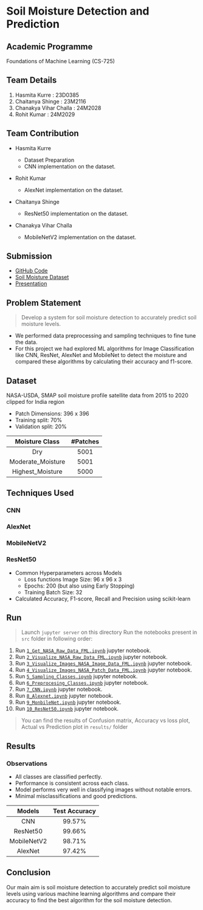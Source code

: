 # Soil Moisture Detection and Prediction

## Academic Programme

Foundations of Machine Learning (CS-725)

## Team Details

1. Hasmita Kurre : 23D0385
2. Chaitanya Shinge : 23M2116
3. Chanakya Vihar Challa : 24M2028
4. Rohit Kumar : 24M2029

## Team Contribution

* Hasmita Kurre
  * Dataset Preparation
  * CNN implementation on the dataset.

* Rohit Kumar
  * AlexNet implementation on the dataset.

* Chaitanya Shinge
  * ResNet50 implementation on the dataset.

* Chanakya Vihar Challa
  * MobileNetV2 implementation on the dataset.

## Submission

* [GitHub Code](https://github.com/HasmitaKurre/CS725_FML/tree/main/FML_Project)
* [Soil Moisture Dataset](https://www.kaggle.com/datasets/hasmitakurre/nasa-soil-moisture-india-dataset)
* [Presentation](https://docs.google.com/presentation/d/1qWaXAnS5kQA2f15G3cFvWv3OZH8XOr8yN9_NEfvfiEM/view?usp=sharing)

## Problem Statement

> Develop a system for soil moisture detection to accurately predict soil moisture levels.

* We performed data preprocessing and sampling techniques to fine tune the data.
* For this project we had explored ML algorithms for Image Classification like CNN,
ResNet, AlexNet and MobileNet to detect the moisture and compared these
algorithms by calculating their accuracy and f1-score.

## Dataset

NASA-USDA, SMAP soil moisture profile satellite data from 2015 to 2020 clipped for India region

* Patch Dimensions: 396 x 396
* Training split: 70%
* Validation split: 20%

|Moisture Class|#Patches|
|:---:|:---:|
|Dry|5001|
|Moderate_Moisture|5001|
|Highest_Moisture|5000|

## Techniques Used

### CNN

### AlexNet

### MobileNetV2

### ResNet50

* Common Hyperparameters across Models
  * Loss functions Image Size: 96 x 96 x 3
  * Epochs: 200 (but also using Early Stopping)
  * Training Batch Size: 32
* Calculated Accuracy, F1-score, Recall and Precision using scikit-learn

## Run

> Launch `jupyter server` on this directory
> Run the notebooks present in `src` folder in following order:

  1. Run [`1_Get_NASA_Raw_Data_FML.ipynb`](./code/1_Get_NASA_Raw_Data_FML.ipynb) jupyter notebook.
  2. Run [`2_Visualize_NASA_Raw_Data_FML.ipynb`](./code/2_Visualize_NASA_Raw_Data_FML.ipynb) jupyter notebook.
  3. Run [`3_Visualize_Images_NASA_Image_Data_FML.ipynb`](./code/3_Visualize_Images_NASA_Image_Data_FML.ipynb) jupyter notebook.
  4. Run [`4_Visualize_Images_NASA_Patch_Data_FML.ipynb`](./code/4_Visualize_Images_NASA_Patch_Data_FML.ipynb) jupyter notebook.
  5. Run [`5_Sampling_Classes.ipynb`](./code/5_Sampling_Classes.ipynb) jupyter notebook.
  6. Run [`6_Preprocesing_Classes.ipynb`](./code/6_Preprocesing_Classes.ipynb) jupyter notebook.
  7. Run [`7_CNN.ipynb`](./code/7_CNN.ipynb) jupyter notebook.
  8. Run [`8_Alexnet.ipynb`](./code/8_Alexnet.ipynb) jupyter notebook.
  9. Run [`9_MonbileNet.ipynb`](./code/9_MonbileNet.ipynb) jupyter notebook.
  10. Run [`10_ResNet50.ipynb`](./code/10_ResNet50.ipynb) jupyter notebook.

> You can find the results of Confusion matrix, Accuracy vs loss plot, Actual vs Prediction plot in `results/` folder

## Results

### Observations

* All classes are classified perfectly.
* Performance is consistent across each class.
* Model performs very well in classifying images without notable errors.
* Minimal misclassifications and good predictions.

|Models|Test Accuracy|
|:---:|:---:|
|CNN|99.57%|
|ResNet50|99.66%|
|MobileNetV2|98.71%|
|AlexNet|97.42%|

## Conclusion

Our main aim is soil moisture detection to accurately predict soil moisture levels using
various machine learning algorithms and compare their accuracy to find the best
algorithm for the soil moisture detection.
